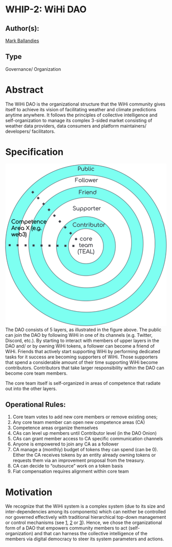 # WHIP-2: WiHi DAO

## Author(s):

[Mark Ballandies](https://twitter.com/BallandiesMC)

## Type

Governance/ Organization

# Abstract 
The WiHi DAO is the organizational structure that the WiHi community gives itself to achieve its vision of facilitating weather and climate predictions anytime anywhere. It follows the principles of collective intelligence and self-organization to manage its complex 3-sided market consisting of weather data providers, data consumers and platform maintainers/ developers/ facilitators. 

# Specification 


![WiHi DAO onion](wihi_DAO_onion.png)
The DAO consists of 5 layers, as illustrated in the figure above. The public can join the DAO by following WiHi in one of its channels (e.g. Twitter, Discord, etc.). By starting to interact with members of upper layers in the DAO and/ or by owning WiHi tokens, a follower can become a friend of WiHi. Friends that actively start supporting WiHi by performing dedicated tasks for it success are becoming supporters of WiHi. Those supporters that spend a considerable amount of their time supporting WiHi become contributors. Contributors that take larger responsibility within the DAO can become core team members.

The core team itself is self-organized in areas of competence that radiate out into the other layers.

## Operational Rules:
1. Core team votes to add new core members or remove existing ones;
2. Any core team member can open new competence areas (CA)
3. Competence areas organize themselves
4. CAs can level up members until Contributor level (in the DAO Onion)
5. CAs can grant member access to CA specific communication channels 
5. Anyone is empowered to join any CA as a follower
6. CA manage a (monthly) budget of tokens they can spend (can be 0). Either the CA receives tokens by an entity already owning tokens or requests them via an improvement proposal from the treasury.
7. CA can decide to “outsource” work on a token basis
8. Fiat compensation requires alignment within core team

# Motivation
We recognize that the WiHi system is a complex system (due to its size and inter-dependencies among its components) which can neither be controlled nor governed effectively with traditional hierarchical top-down management or control mechanisms (see [1](https://www.researchgate.net/publication/364949613_Democracy_by_Design_Perspectives_for_Digitally_Assisted_Participatory_Upgrades_of_Society), [2](https://link.springer.com/book/10.1007/978-3-030-62330-2) or [3](https://medium.com/coinmonks/complex-systems-part-2-managing-complexity-with-bottom-up-solutions-9d6fadd88cc4)). Hence, we chose the organizational form of a DAO that empowers community members to act (self-organization) and that can harness the collective intelligence of the members via digital democracy to steer its system parameters and actions. 


